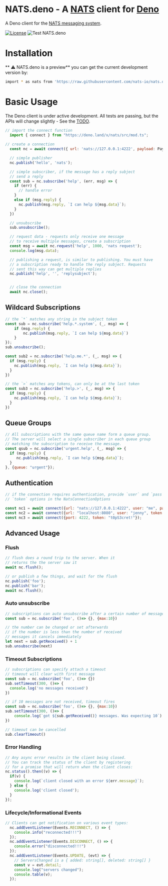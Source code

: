 # NATS.deno - A [NATS](http://nats.io) client for [Deno](https://deno.land)


A Deno client for the [NATS messaging system](https://nats.io).

[![License](https://img.shields.io/badge/Licence-Apache%202.0-blue.svg)](./LICENSE)
![Test NATS.deno](https://github.com/nats-io/nats.deno/workflows/NATS.deno/badge.svg)


# Installation

** :warning: NATS.deno is a preview** you can get the current development version by:

```bash
import * as nats from 'https://raw.githubusercontent.com/nats-io/nats.deno/master/src/mod.ts'
```

# Basic Usage

The Deno client is under active development. All tests are passing, but the APIs will change
slightly - See the [TODO](TODO.md).

```javascript
// import the connect function
  import { connect } from "https://deno.land/x/nats/src/mod.ts";
  
// create a connection
  const nc = await connect({ url: 'nats://127.0.0.1:4222', payload: Payload.STRING });

  // simple publisher
  nc.publish('hello', 'nats');

  // simple subscriber, if the message has a reply subject
  // send a reply
  const sub = nc.subscribe('help', (err, msg) => {
    if (err) {
      // handle error
    }
    else if (msg.reply) {
      nc.publish(msg.reply, `I can help ${msg.data}`);
    }
  })

  // unsubscribe
  sub.unsubscribe();

  // request data - requests only receive one message
  // to receive multiple messages, create a subscription
  const msg = await nc.request('help', 1000, 'nats request');
  console.log(msg.data);

  // publishing a request, is similar to publishing. You must have
  // a subscription ready to handle the reply subject. Requests
  // sent this way can get multiple replies
  nc.publish('help', '', 'replysubject');


  // close the connection
  await nc.close();
```

## Wildcard Subscriptions
```javascript
// the `*` matches any string in the subject token
const sub = nc.subscribe('help.*.system', (_, msg) => {
    if (msg.reply) {
        nc.publish(msg.reply, `I can help ${msg.data}`)
    }
});
sub.unsubscribe();

const sub2 = nc.subscribe('help.me.*', (_, msg) => {
  if (msg.reply) {
    nc.publish(msg.reply, `I can help ${msg.data}`);
  }
})

// the `>` matches any tokens, can only be at the last token
const sub3 = nc.subscribe('help.>', (_, msg) => {
  if (msg.reply) {
    nc.publish(msg.reply, `I can help ${msg.data}`);
  }
})
```

## Queue Groups
```javascript
// All subscriptions with the same queue name form a queue group.
// The server will select a single subscriber in each queue group
// matching the subscription to receive the message.
const qsub = nc.subscribe('urgent.help', (_, msg) => {
  if (msg.reply) {
     nc.publish(msg.reply, `I can help ${msg.data}`);
  }
}, {queue: "urgent"});
```

## Authentication
```javascript
// if the connection requires authentication, provide `user` and `pass` or 
// `token` options in the NatsConnectionOptions

const nc1 = await connect({url: "nats://127.0.0.1:4222", user: "me", pass: "secret"});
const nc2 = await connect({url: "localhost:8080", user: "jenny", token: "867-5309"});
const nc3 = await connect({port: 4222, token: "t0pS3cret!"});
```

## Advanced Usage

### Flush
```javascript
// flush does a round trip to the server. When it
// returns the the server saw it
await nc.flush();

// or publish a few things, and wait for the flush
nc.publish('foo');
nc.publish('bar');
await nc.flush();
```

### Auto unsubscribe
```javascript
// subscriptions can auto unsubscribe after a certain number of messages
const sub = nc.subscribe('foo', ()=> {}, {max:10})

// the number can be changed or set afterwards
// if the number is less than the number of received
// messages it cancels immediately
let next = sub.getReceived() + 1
sub.unsubscribe(next)
```

### Timeout Subscriptions
```javascript
// subscriptions can specify attach a timeout
// timeout will clear with first message
const sub = nc.subscribe('foo', ()=> {})
sub.setTimeout(300, ()=> {
  console.log('no messages received')
})

// if 10 messages are not received, timeout fires
const sub = nc.subscribe('foo', ()=> {}, {max:10})
sub.setTimeout(300, ()=> {
    console.log(`got ${sub.getReceived()} messages. Was expecting 10`)
})

// timeout can be cancelled
sub.clearTimeout()
```

### Error Handling
```javascript
// Any async error results in the client being closed.
// You can track the status of the client by registering
// for a promise that will return when the client closes:
nc.status().then((v) => {
  if(v) {
    console.log(`client closed with an error ${err.message}`);
  } else {
    console.log('client closed');
  }
});

```

### Lifecycle/Informational Events
```javascript
// Clients can get notification on various event types:
  nc.addEventListener(Events.RECONNECT, () => {
    console.info("reconnected!!!")
  });
  nc.addEventListener(Events.DISCONNECT, () => {
    console.error("disconnected!!!")
  });
  nc.addEventListener(Events.UPDATE, (evt) => {
    // ServersChanged is a { added: string[], deleted: string[] }
    const v = evt.detail;
    console.log("servers changed");
    console.table(v);
  });

```

